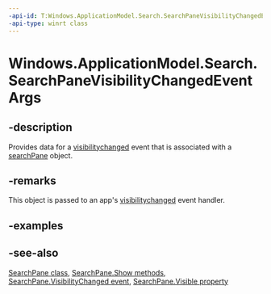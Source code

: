 ```yaml
---
-api-id: T:Windows.ApplicationModel.Search.SearchPaneVisibilityChangedEventArgs
-api-type: winrt class
---
```


<!-- Class syntax.
public class SearchPaneVisibilityChangedEventArgs : Windows.ApplicationModel.Search.ISearchPaneVisibilityChangedEventArgs
-->

# Windows.ApplicationModel.Search.SearchPaneVisibilityChangedEventArgs

## -description
Provides data for a [visibilitychanged](searchpane_visibilitychanged.md) event that is associated with a [searchPane](searchpane.md) object.

## -remarks
This object is passed to an app's [visibilitychanged](searchpane_visibilitychanged.md) event handler.

## -examples

## -see-also
[SearchPane class](searchpane.md), [SearchPane.Show methods](searchpane_show.md), [SearchPane.VisibilityChanged event](searchpane_visibilitychanged.md), [SearchPane.Visible property](searchpane_visible.md)